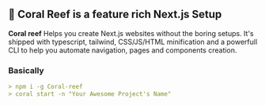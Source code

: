 ## :pushpin: Coral Reef is a feature rich Next.js Setup

**Coral reef** Helps you create Next.js websites without the boring setups. It's shipped with typescript, tailwind, CSS/JS/HTML minification and a powerfull CLI to help you automate navigation, pages and components creation.

### Basically

```markdown
> npm i -g Coral-reef
> coral start -n "Your Awesome Project's Name"
```

